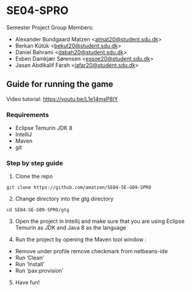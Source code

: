 # SE04-SPRO

Semester Project Group Members:

- Alexander Bundgaard Matzen <<almat20@student.sdu.dk>>
- Berkan Kütük <<bekut20@student.sdu.dk>>
- Daniel Bahrami <<dabah20@student.sdu.dk>>
- Esben Damkjær Sørensen <<essoe20@student.sdu.dk>>
- Jasan Abdikalif Farah <<jafar20@student.sdu.dk>>

## Guide for running the game
Video tutorial: https://youtu.be/L1e14msP8IY

### Requirements
- Eclipse Temurin JDK 8
- IntelliJ
- Maven
- git

### Step by step guide
1. Clone the repo
 ```git
git clone https://github.com/amatzen/SE04-SE-G09-SPRO
```

2. Change directory into the gtg directory
```terminal
cd SE04-SE-G09-SPRO/gtg
```

3. Open the project in Intellij and make sure that you are using Eclipse Temurin as JDK and Java 8 as the language

4. Run the project by opening the Maven tool window :
  - Remove under profile remove checkmark from netbeans-ide
  - Run ‘Clean’
  - Run ‘Install’
  - Run ‘pax:provision’

5. Have fun!

